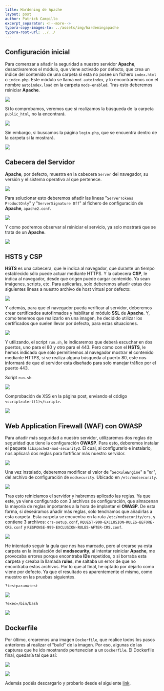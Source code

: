 ```yaml
---
title: Hardening de Apache
layout: post
author: Patrick Campillo
excerpt_separator: <!--more-->
typora-copy-images-to: ../assets/img/hardeningapache
typora-root-url: ../../
---
```


## Configuración inicial

Para comenzar a añadir la seguridad a nuestro servidor **Apache**, desactivaremos el módulo, que viene activado por defecto, que crea un índice del contenido de una carpeta si esta no posee un fichero `index.html` o `index.php`. Este módulo se llama `mod_autoindex`, y lo encontraremos con el nombre `autoindex.load` en la carpeta `mods-enabled`. Tras esto deberemos reiniciar **Apache**.

![](/patrickcampillo/assets/img/hardeningapache/1.PNG)



Si lo comprobamos, veremos que si realizamos la búsqueda de la carpeta `public_html`, no la encontrará.

![](/patrickcampillo/assets/img/hardeningapache/1-1.PNG)

Sin embargo, si buscamos la página `login.php`, que se encuentra dentro de la carpeta si la mostrará.

![](/patrickcampillo/assets/img/hardeningapache/1-2.PNG)





## Cabecera del Servidor

**Apache**, por defecto, muestra en la cabecera `Server` del navegador, su versión y el sistema operativo al que pertenece.

![](/patrickcampillo/assets/img/hardeningapache/2.PNG)



Para solucionar esto deberemos añadir las líneas "`ServerTokens ProductOnly`" y "`ServerSignature Off`" al fichero de configuración de **Apache**, `apache2.conf`.

![](/patrickcampillo/assets/img/hardeningapache/3.PNG)



Y como podremos observar al reiniciar el servicio, ya solo mostrará que se trata de un **Apache**.

![](/patrickcampillo/assets/img/hardeningapache/3-1.PNG)







## HSTS y CSP

**HSTS** es una cabecera, que le indica al navegador, que durante un tiempo establecido sólo puede actuar mediante HTTPS. Y la cabecera **CSP**, le indica al navegador, desde que origen puede cargar contenido. Ya sean imágenes, scripts, etc. Para aplicarlas,  solo deberemos añadir estas dos siguientes líneas a nuestro archivo de host virtual por defecto:

![](/patrickcampillo/assets/img/hardeningapache/7.PNG)



Y además, para que el navegador pueda verificar al servidor, deberemos crear certificados autofirmados y habilitar el módulo **SSL** de **Apache**. Y, como tenemos que realizarlo en una imagen, he decidido utilizar los certificados que suelen llevar por defecto, para estas situaciones.

![](/patrickcampillo/assets/img/hardeningapache/12.PNG)



Y utilizando, el script `run.sh`, le indicaremos que deberá escuchar en dos puertos, uno para el 80 y otro para el 443. Pero como con el **HSTS**, le hemos indicado que solo permitiremos al navegador mostrar el contenido mediante HTTPS, si se realiza alguna búsqueda al puerto 80, este nos informará de que el servidor esta diseñado para solo manejar tráfico por el puerto 443.



Script `run.sh`:

![](/patrickcampillo/assets/img/hardeningapache/8.PNG)



Comprobación de XSS en la página post, enviando el código `<script>alert(1)</script>`.

![](/patrickcampillo/assets/img/hardeningapache/9.PNG)









## Web Application Firewall (WAF) con OWASP

Para añadir más seguridad a nuestro servidor, utilizaremos dos reglas de seguridad que tiene la configuración **OWASP**. Para esto, deberemos instalar el paquete `libapache2-mod-security2`. El cual, al configurarlo e instalarlo, nos aplicará dos reglas para fortificar más nuestro servidor.

![](/patrickcampillo/assets/img/hardeningapache/4.PNG)



Una vez instalado, deberemos modificar el valor de "`SecRuleEngine`" a "`On`", del archivo de configuración de `modsecurity`. Ubicado en `/etc/modsecurity`.

![](/patrickcampillo/assets/img/hardeningapache/5.PNG)



Tras esto reiniciamos el servidor y habremos aplicado las reglas. Ya que este, ya viene configurado con 3  archivos de configuración, que almacenan la mayoría de reglas importantes a la hora de implantar el **OWASP**. De esta forma, si deseáramos añadir más reglas, solo tendríamos que añadirlas a esta carpeta. Esta carpeta se encuentra en la ruta `/etc/modsecurity/crs`, y contiene 3 archivos: `crs-setup.conf`, `RQUEST-900-EXCLUSION-RULES-BEFORE-CRS.conf` y `RESPONSE-999-EXCLUSION-RULES-AFTER-CRS.conf`.

![](/patrickcampillo/assets/img/hardeningapache/10.PNG)



He intentado seguir la guía que nos has marcado, pero al crearse ya esta carpeta en la instalación del **modsecurity**, al intentar reiniciar **Apache**, me provocaba errores porque encontraba **IDs** repetidos, o si borraba esta carpeta y creaba la llamada **rules**, me saltaba un error de que no encontraba estos archivos. Por lo que al final, he optado por dejarlo como viene por defecto. Ya que el resultado es aparentemente el mismo, como muestro en las pruebas siguientes.

`?testparam=test`

![](/patrickcampillo/assets/img/hardeningapache/11.PNG)



`?exec=/bin/bash`

![](/patrickcampillo/assets/img/hardeningapache/11-1.PNG)



## Dockerfile

Por último, crearemos una imagen `Dockerfile`, que realice todos los pasos anteriores al realizar el "build" de la imagen. Por eso, algunas de las capturas que he ido mostrando pertenecían a un `Dockerfile`. El Dockerfile final, quedaría tal que así:



![](/patrickcampillo/assets/img/hardeningapache/6.PNG)

![](/patrickcampillo/assets/img/hardeningapache/6-1.PNG)



Además podéis descargarlo y probarlo desde el siguiente [link](https://github.com/patrickcampillo/hardeningapache).